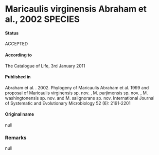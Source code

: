 Maricaulis virginensis Abraham et al., 2002 SPECIES
=======

#### Status
ACCEPTED

#### According to
The Catalogue of Life, 3rd January 2011

#### Published in
Abraham et al. . 2002. Phylogeny of Maricaulis Abraham et al. 1999 and proposal of Maricaulis virginensis sp. nov. , M. parjimensis sp. nov. , M. washingtonensis sp. nov. and M. salignorans sp. nov. International Journal of Systematic and Evolutionary Microbiology 52 (6): 2191-2201

#### Original name
null

### Remarks
null